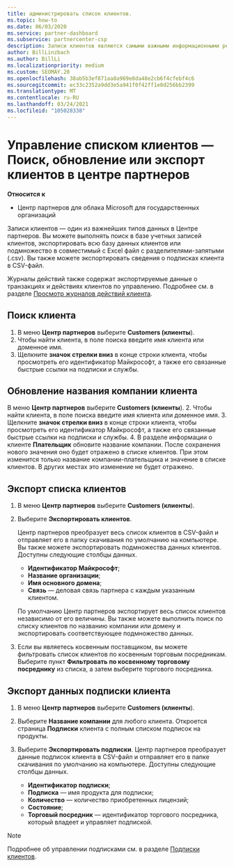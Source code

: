 ```yaml
---
title: администрировать список клиентов.
ms.topic: how-to
ms.date: 06/03/2020
ms.service: partner-dashboard
ms.subservice: partnercenter-csp
description: Записи клиентов являются самыми важными информационными ресурсами. Узнайте, как просматривать, искать, обновлять & экспортировать сведения в списке клиентов центра партнеров.
author: BillLinzbach
ms.author: BillLi
ms.localizationpriority: medium
ms.custom: SEOMAY.20
ms.openlocfilehash: 38ab5b3ef871aa8a969e8da48e2cb6f4cfebf4c6
ms.sourcegitcommit: ec33c2352a9dd3e5a941f0f42ff1e8d256bb2399
ms.translationtype: MT
ms.contentlocale: ru-RU
ms.lasthandoff: 03/24/2021
ms.locfileid: "105028338"
---
```

# <a name="manage-your-customer-list---search-update-or-export-customers-in-partner-center"></a>Управление списком клиентов — Поиск, обновление или экспорт клиентов в центре партнеров

**Относится к**

- Центр партнеров для облака Microsoft для государственных организаций

Записи клиентов — один из важнейших типов данных в Центре партнеров. Вы можете выполнять поиск в базе учетных записей клиентов, экспортировать всю базу данных клиентов или подмножество в совместимый с Excel файл с разделителями-запятыми (.csv). Вы также можете экспортировать сведения о подписках клиента в CSV-файл.

Журналы действий также содержат экспортируемые данные о транзакциях и действиях клиентов по управлению. Подробнее см. в разделе [Просмотр журналов действий клиента](activity-logs.md).

## <a name="search-for-a-customer"></a>Поиск клиента

1. В меню **Центр партнеров** выберите **Customers (клиенты**).
2. Чтобы найти клиента, в поле поиска введите имя клиента или доменное имя.
3. Щелкните **значок стрелки вниз** в конце строки клиента, чтобы просмотреть его идентификатор Майкрософт, а также его связанные быстрые ссылки на подписки и службы.

## <a name="update-a-customers-company-name"></a>Обновление названия компании клиента

В меню **Центр партнеров** выберите **Customers (клиенты**).
2. Чтобы найти клиента, в поле поиска введите имя клиента или доменное имя.
3. Щелкните **значок стрелки вниз** в конце строки клиента, чтобы просмотреть его идентификатор Майкрософт, а также его связанные быстрые ссылки на подписки и службы.
4. В разделе информации о клиенте **Плательщик** обновите название компании. После сохранения нового значения оно будет отражено в списке клиентов. При этом изменится только название компании-плательщика и значение в списке клиентов. В других местах это изменение не будет отражено.

## <a name="export-your-customer-list"></a>Экспорт списка клиентов

1. В меню **Центр партнеров** выберите **Customers (клиенты**).
2. Выберите **Экспортировать клиентов**.

   Центр партнеров преобразует весь список клиентов в CSV-файл и отправляет его в папку скачивания по умолчанию на компьютере. Вы также можете экспортировать подмножества данных клиентов. Доступны следующие столбцы данных.

   - **Идентификатор Майкрософт**;
   - **Название организации**;
   - **Имя основного домена**;
   - **Связь** — деловая связь партнера с каждым указанным клиентом.

    По умолчанию Центр партнеров экспортирует весь список клиентов независимо от его величины. Вы также можете выполнить поиск по списку клиентов по названию компании или домену и экспортировать соответствующее подмножество данных.

3. Если вы являетесь косвенным поставщиком, вы можете фильтровать список клиентов по косвенным торговым посредникам. Выберите пункт **Фильтровать по косвенному торговому посреднику** из списка, а затем выберите торгового посредника.


## <a name="export-customer-subscription-information"></a>Экспорт данных подписки клиента

1. В меню **Центр партнеров** выберите **Customers (клиенты**).

2. Выберите **Название компании** для любого клиента. Откроется страница **Подписки** клиента с полным списком подписок на продукты.

3. Выберите **Экспортировать подписки**. Центр партнеров преобразует данные подписок клиента в CSV-файл и отправляет его в папке скачивания по умолчанию на компьютере. Доступны следующие столбцы данных.
   - **Идентификатор подписки**;
   - **Подписка** — имя продукта для подписки;
   - **Количество** — количество приобретенных лицензий;
   - **Состояние**;
   - **Торговый посредник** — идентификатор торгового посредника, который владеет и управляет подпиской.

> [!NOTE]  
> Подробнее об управлении подписками см. в разделе [Подписки клиентов](customer-subscriptions.md).
